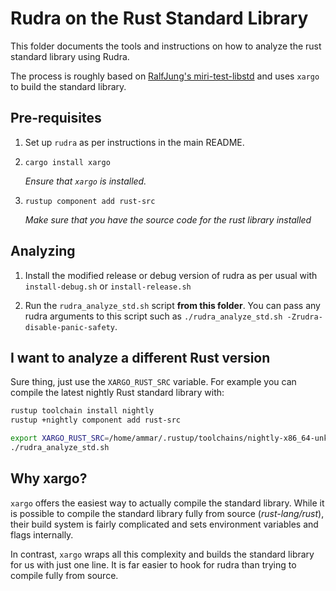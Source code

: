 # Rudra on the Rust Standard Library

This folder documents the tools and instructions on how to analyze the rust
standard library using Rudra.

The process is roughly based on [RalfJung's miri-test-libstd](https://github.com/RalfJung/miri-test-libstd)
and uses `xargo` to build the standard library.

## Pre-requisites

1. Set up `rudra` as per instructions in the main README.

2. `cargo install xargo`

   *Ensure that `xargo` is installed.*

3. `rustup component add rust-src`

   *Make sure that you have the source code for the rust library installed*

## Analyzing

1. Install the modified release or debug version of rudra as per usual with
   `install-debug.sh` or `install-release.sh`

2. Run the `rudra_analyze_std.sh` script **from this folder**. You can pass any
   rudra arguments to this script such as
   `./rudra_analyze_std.sh -Zrudra-disable-panic-safety`.

## I want to analyze a different Rust version

Sure thing, just use the `XARGO_RUST_SRC` variable. For example you can compile
the latest nightly Rust standard library with:

```bash
rustup toolchain install nightly
rustup +nightly component add rust-src

export XARGO_RUST_SRC=/home/ammar/.rustup/toolchains/nightly-x86_64-unknown-linux-gnu/lib/rustlib/src/rust/library
./rudra_analyze_std.sh
```

## Why xargo?

`xargo` offers the easiest way to actually compile the standard library. While
it is possible to compile the standard library fully from source
(*rust-lang/rust*), their build system is fairly complicated and sets
environment variables and flags internally.

In contrast, `xargo` wraps all this complexity and builds the standard library
for us with just one line. It is far easier to hook for rudra than trying to
compile fully from source.

